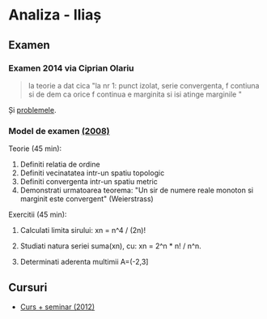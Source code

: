 # Analiza - Iliaș

## Examen

### Examen 2014 via Ciprian Olariu

> la teorie a dat cica "la nr 1: punct izolat, serie convergenta, f contiuna si de dem ca orice f continua e marginita si isi atinge marginile "

Și [problemele](https://www.dropbox.com/s/ahir3m11lctiamu/subiect_2014.jpg?dl=0).

### Model de examen [(2008)](https://groups.yahoo.com/neo/groups/FMI2010/conversations/topics/230)

Teorie (45 min): 

1. Definiti relatia de ordine
2. Definiti vecinatatea intr-un spatiu topologic
3. Definiti convergenta intr-un spatiu metric
4. Demonstrati urmatoarea teorema: 
"Un sir de numere reale monoton si marginit este convergent" (Weierstrass)


Exercitii (45 min):

1. Calculati limita sirului:
xn = n^4 / (2n)!

2. Studiati natura seriei suma(xn), cu: 
xn = 2^n * n! / n^n. 

3. Determinati aderenta multimii A=(-2,3]

## Cursuri

- [Curs + seminar (2012)](https://www.dropbox.com/s/a79ly2rdl04mdl4/analizamatematicaanul1sem1.pdf?dl=0)

